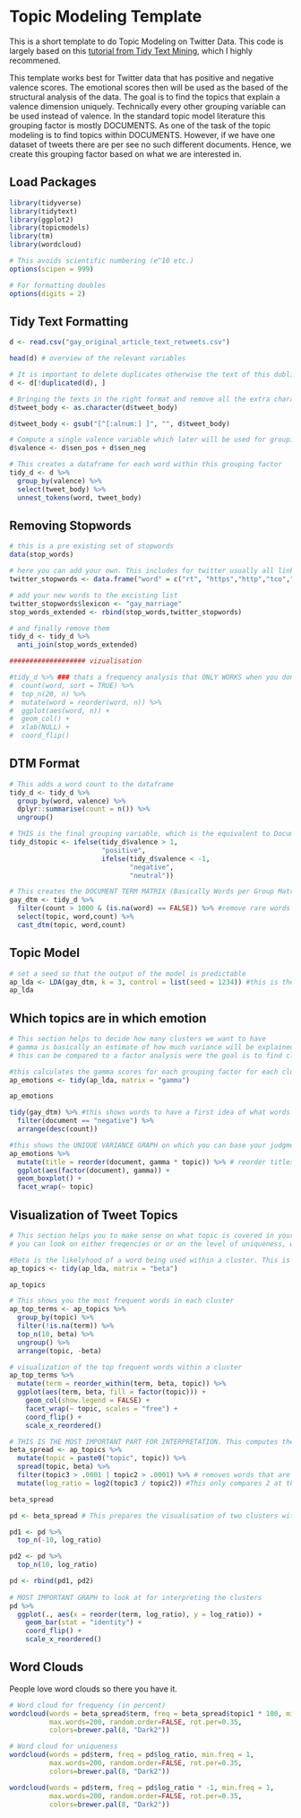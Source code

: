 Topic Modeling Template
=======================

This is a short template to do Topic Modeling on Twitter Data. This code
is largely based on this [tutorial from Tidy Text
Mining](https://www.tidytextmining.com/topicmodeling.html), which I
highly recommened.

This template works best for Twitter data that has positive and negative
valence scores. The emotional scores then will be used as the based of
the structural analysis of the data. The goal is to find the topics that
explain a valence dimension uniquely. Technically every other grouping
variable can be used instead of valence. In the standard topic model
literature this grouping factor is mostly DOCUMENTS. As one of the task
of the topic modeling is to find topics within DOCUMENTS. However, if we
have one dataset of tweets there are per see no such different
documents. Hence, we create this grouping factor based on what we are
interested in.

Load Packages
-------------

``` r
library(tidyverse)
library(tidytext)
library(ggplot2)
library(topicmodels)
library(tm)
library(wordcloud)

# This avoids scientific numbering (e^10 etc.)
options(scipen = 999) 

# For formatting doubles
options(digits = 2)
```

Tidy Text Formatting
--------------------

``` r
d <- read.csv("gay_original_article_text_retweets.csv")

head(d) # overview of the relevant variables

# It is important to delete duplicates otherwise the text of this dublicated tweet will weigh heavier on the analysis. We dont want that.
d <- d[!duplicated(d), ] 

# Bringing the texts in the right format and remove all the extra characters
d$tweet_body <- as.character(d$tweet_body) 

d$tweet_body <- gsub("[^[:alnum:] ]", "", d$tweet_body)

# Compute a single valence variable which later will be used for grouping
d$valence <- d$sen_pos + d$sen_neg 

# This creates a dataframe for each word within this grouping factor
tidy_d <- d %>% 
  group_by(valence) %>% 
  select(tweet_body) %>% 
  unnest_tokens(word, tweet_body)
```

Removing Stopwords
------------------

``` r
# this is a pre existing set of stopwords
data(stop_words) 

# here you can add your own. This includes for twitter usually all link related information like "http" some residual texts that re-occure, retweet information. ALSO the hashtags that have been used can be removed here, because they will be frequent in all clusters. There is not much unique variance to gain from them. UNLESS if you suspect that there are HASHTAGS that are used by a certain group, or for a certain topic, than keep them!
twitter_stopwords <- data.frame("word" = c("rt", "https","http","tco","â","ï", "º","lâ","lovewins","loveislove")) 

# add your new words to the excisting list
twitter_stopwords$lexicon <- "gay_marriage" 
stop_words_extended <- rbind(stop_words,twitter_stopwords)

# and finally remove them
tidy_d <- tidy_d %>% 
  anti_join(stop_words_extended)

################### vizualisation

#tidy_d %>% ### thats a frequency analysis that ONLY WORKS when you dont have a grouping variable, but there is not a strong need to do this part.
#  count(word, sort = TRUE) %>%
#  top_n(20, n) %>% 
#  mutate(word = reorder(word, n)) %>%
#  ggplot(aes(word, n)) +
#  geom_col() +
#  xlab(NULL) +
#  coord_flip()
```

DTM Format
----------

``` r
# This adds a word count to the dataframe
tidy_d <- tidy_d %>% 
  group_by(word, valence) %>% 
  dplyr::summarise(count = n()) %>% 
  ungroup()

# THIS is the final grouping variable, which is the equivalent to Documents in the tutorial on the website (https://www.tidytextmining.com/topicmodeling.html).
tidy_d$topic <- ifelse(tidy_d$valence > 1, 
                       "positive",
                       ifelse(tidy_d$valence < -1, 
                              "negative", 
                              "neutral")) 

# This creates the DOCUMENT TERM MATRIX (Basically Words per Group Matrix) in a format that LDA can work with
gay_dtm <- tidy_d %>% 
  filter(count > 1000 & (is.na(word) == FALSE)) %>% #remove rare words and empty rows
  select(topic, word,count) %>% 
  cast_dtm(topic, word,count) 
```

Topic Model
-----------

``` r
# set a seed so that the output of the model is predictable
ap_lda <- LDA(gay_dtm, k = 3, control = list(seed = 1234)) #this is the actual topic modelling. The K variable is the number of clusters you decided for!
ap_lda
```

Which topics are in which emotion
---------------------------------

``` r
# This section helps to decide how many clusters we want to have
# gamma is basically an estimate of how much variance will be explained by each cluster
# this can be compared to a factor analysis were the goal is to find clusters that are unique to the grouping factors (in our case emotional valence)

#this calculates the gamma scores for each grouping factor for each cluster
ap_emotions <- tidy(ap_lda, matrix = "gamma") 

ap_emotions
```

``` r
tidy(gay_dtm) %>% #this shows words to have a first idea of what words are within a grouping variable
  filter(document == "negative") %>%
  arrange(desc(count))

#this shows the UNIQUE VARIANCE GRAPH on which you can base your judgment of how many clusters you want
ap_emotions %>% 
  mutate(title = reorder(document, gamma * topic)) %>% # reorder titles in order of topic 1, topic 2, etc before plotting
  ggplot(aes(factor(document), gamma)) +
  geom_boxplot() +
  facet_wrap(~ topic)
```

Visualization of Tweet Topics
-----------------------------

``` r
# This section helps you to make sense on what topic is covered in your clusters
# you can look on either freqencies or or on the level of uniqueness, which i prefer

#Beta is the likelyhood of a word being used within a cluster. This is basically frequency.
ap_topics <- tidy(ap_lda, matrix = "beta") 

ap_topics
```

``` r
# This shows you the most frequent words in each cluster
ap_top_terms <- ap_topics %>% 
  group_by(topic) %>%
  filter(!is.na(term)) %>% 
  top_n(10, beta) %>%
  ungroup() %>%
  arrange(topic, -beta)

# visualization of the top frequent words within a cluster
ap_top_terms %>% 
  mutate(term = reorder_within(term, beta, topic)) %>%
  ggplot(aes(term, beta, fill = factor(topic))) +
    geom_col(show.legend = FALSE) +
    facet_wrap(~ topic, scales = "free") +
    coord_flip() +
    scale_x_reordered()

# THIS IS THE MOST IMPORTANT PART FOR INTERPRETATION. This computes the words that are not only frequent but also unique for a cluster.
beta_spread <- ap_topics %>% 
  mutate(topic = paste0("topic", topic)) %>%
  spread(topic, beta) %>%
  filter(topic3 > .0001 | topic2 > .0001) %>% # removes words that are common in both
  mutate(log_ratio = log2(topic3 / topic2)) #This only compares 2 at the same time so make sure you compare the right clusters

beta_spread
```

``` r
pd <- beta_spread # This prepares the visualisation of two clusters with their most unique words

pd1 <- pd %>% 
  top_n(-10, log_ratio)

pd2 <- pd %>% 
  top_n(10, log_ratio)

pd <- rbind(pd1, pd2)
  
# MOST IMPORTANT GRAPH to look at for interpreting the clusters
pd %>%  
  ggplot(., aes(x = reorder(term, log_ratio), y = log_ratio)) +
    geom_bar(stat = "identity") +
    coord_flip() + 
    scale_x_reordered()
```

Word Clouds
-----------

People love word clouds so there you have it.

``` r
# Word cloud for frequency (in percent)
wordcloud(words = beta_spread$term, freq = beta_spread$topic1 * 100, min.freq = 1,
          max.words=200, random.order=FALSE, rot.per=0.35, 
          colors=brewer.pal(8, "Dark2"))

# Word cloud for uniqueness
wordcloud(words = pd$term, freq = pd$log_ratio, min.freq = 1,
          max.words=200, random.order=FALSE, rot.per=0.35, 
          colors=brewer.pal(8, "Dark2"))

wordcloud(words = pd$term, freq = pd$log_ratio * -1, min.freq = 1,
          max.words=200, random.order=FALSE, rot.per=0.35, 
          colors=brewer.pal(8, "Dark2"))
```
